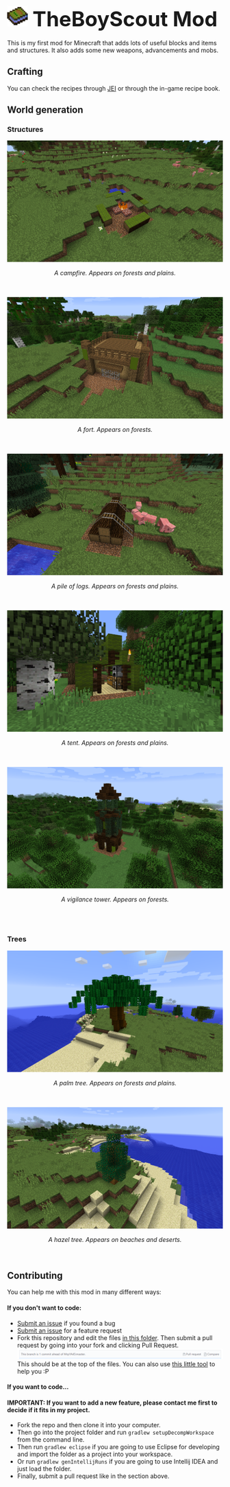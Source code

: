 <img src="docs/logo.png" width="48"><font size="7"><b> TheBoyScout Mod</b></font>
--------
This is my first mod for Minecraft that adds lots of useful blocks and items and structures. It also adds some new weapons, advancements and mobs.

## Crafting
You can check the recipes through [JEI](https://minecraft.curseforge.com/projects/jei) or through the in-game recipe book.


## World generation
### Structures
![](docs/campfire.png)
<center><i>A campfire. Appears on forests and plains.</i></center>
<br><br>

![](docs/fort.png)
<center><i>A fort. Appears on forests.</center></i>
<br><br>

![](docs/pile_of_logs.png)
<center><i>A pile of logs. Appears on forests and plains.</center></i>
<br><br>

![](docs/tent.png)
<center><i>A tent. Appears on forests and plains.</center></i>
<br><br>

![](docs/vigilance_tower.png)
<center><i>A vigilance tower. Appears on forests.</center></i>
<br><br><br>

### Trees
![](docs/palm_tree.png)
<center><i>A palm tree. Appears on forests and plains.</center></i>
<br><br>

![](docs/hazel_tree.png)
<center><i>A hazel tree. Appears on beaches and deserts.</center></i>
<br><br>

## Contributing

You can help me with this mod in many different ways:
#### If you don't want to code:
- [Submit an issue](https://github.com/MrpYA45/TheBoyScoutMod/issues/new?assignees=MrpYA45&labels=bug&template=bug_report.md&title=%5BBUG%5D+) if you found a bug
- [Submit an issue](https://github.com/MrpYA45/TheBoyScoutMod/issues/new?assignees=MrpYA45&labels=enhancement&template=feature_request.md&title=%5BRequest%5D) for a feature request
- Fork this repository and edit the files [in this folder](/src/main/resources/assets/tbsm/lang). Then submit a pull request by going into your fork and clicking Pull Request.
![](docs/PR.png) This should be at the top of the files.
You can also use [this little tool](https://github.com/rogama25/minecraft-translation-helper) to help you :P

#### If you want to code...
#### IMPORTANT: If you want to add a new feature, please contact me first to decide if it fits in my project.
- Fork the repo and then clone it into your computer.
- Then go into the project folder and run `gradlew setupDecompWorkspace` from the command line.
- Then run `gradlew eclipse` if you are going to use Eclipse for developing and import the folder as a project into your workspace.
- Or run `gradlew genIntellijRuns` if you are going to use Intellij IDEA and just load the folder.
- Finally, submit a pull request like in the section above.
